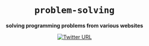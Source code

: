 <div align="center">
  <h1><code>problem-solving</code></h1>

  <strong>solving programming problems from various websites</strong>
   
  [![Twitter URL](https://img.shields.io/twitter/url/https/twitter.com/unobatbayar.svg?style=social&label=%40unobatbayar)](https://twitter.com/unobatbayar)
</div>
